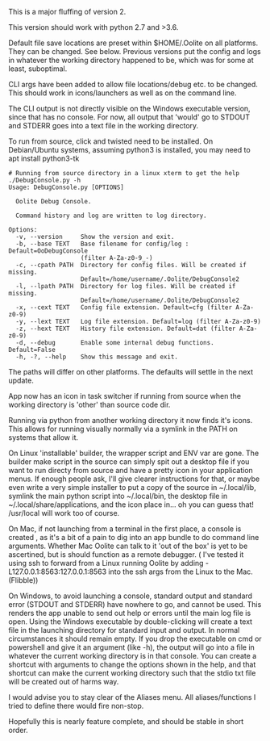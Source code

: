 This is a major fluffing of version 2.

This version should work with python 2.7 and >3.6.

Default file save locations are preset within $HOME/.Oolite on all platforms. They can be changed. See below. Previous versions put the config and logs in whatever the working directory happened to be, which was for some at least, suboptimal.

CLI args have been added to allow file locations/debug etc. to be changed. This should work in icons/launchers as well as on the command line.

The CLI output is not directly visible on the Windows executable version, since that has no console. For now, all output that 'would' go to STDOUT and STDERR goes into a text file in the working directory.

To run from source, click and twisted need to be installed. On Debian/Ubuntu systems, assuming python3 is installed, you may need to apt install python3-tk

```
# Running from source directory in a linux xterm to get the help 
./DebugConsole.py -h
Usage: DebugConsole.py [OPTIONS]

  Oolite Debug Console.

  Command history and log are written to log directory.

Options:
  -v, --version     Show the version and exit.
  -b, --base TEXT   Base filename for config/log :  Default=OoDebugConsole
                    (filter A-Za-z0-9_-)
  -c, --cpath PATH  Directory for config files. Will be created if missing.
                    Default=/home/username/.Oolite/DebugConsole2
  -l, --lpath PATH  Directory for log files. Will be created if missing.
                    Default=/home/username/.Oolite/DebugConsole2
  -x, --cext TEXT   Config file extension. Default=cfg (filter A-Za-z0-9)
  -y, --lext TEXT   Log file extension. Default=log (filter A-Za-z0-9)
  -z, --hext TEXT   History file extension. Default=dat (filter A-Za-z0-9)
  -d, --debug       Enable some internal debug functions. Default=False
  -h, -?, --help    Show this message and exit.
```

The paths will differ on other platforms. The defaults will settle in the next update.

App now has an icon in task switcher if running from source when the working directory is 'other' than source code dir.

Running via python from another working directory it now finds it's icons. This allows for running visually normally via a symlink in the PATH on systems that allow it.

On Linux 'installable' builder, the wrapper script and ENV var are gone. The builder make script in the source can simply spit out a desktop file if you want to run directy from source and have a pretty icon in your application menus. If enough people ask, I'll give clearer instructions for that, or maybe even write a very simple installer to put a copy of the source in ~/.local/lib, symlink the main python script into ~/.local/bin, the desktop file in ~/.local/share/applications, and the icon place in... oh you can guess that! /usr/local will work too of course.

On Mac, if not launching from a terminal in the first place, a console is created , as it's a bit of a pain to dig into an app bundle to do command line arguments. Whether Mac Oolite can talk to it 'out of the box' is yet to be ascertined, but is should function as a remote debugger. ( I've tested it using ssh to forward from a Linux running Oolite by adding -L127.0.0.1:8563:127.0.0.1:8563 into the ssh args from the Linux to the Mac.(Flibble))

On Windows, to avoid launching a console, standard output and standard error (STDOUT and STDERR) have nowhere to go, and cannot be used. This renders the app unable to send out help or errors until the main log file is open. Using the Windows executable by double-clicking will create a text file in the launching directory for standard input and output. In normal circumstances it should remain empty. If you drop the executable on cmd or powershell and give it an argument (like -h), the output will go into a file in whatever the current working directory is in that console. You can create a shortcut with arguments to change the options shown in the help, and that shortcut can make the current working directory such that the stdio txt file will be created out of harms way.

I would advise you to stay clear of the Aliases menu. All aliases/functions I tried to define there would fire non-stop.

Hopefully this is nearly feature complete, and should be stable in short order.
